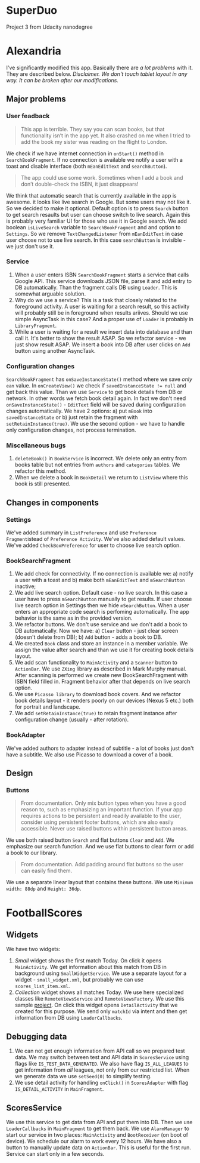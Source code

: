 # SuperDuo
Project 3 from Udacity nanodegree

# Alexandria
I've significantly modified this app. Basically there are *a lot problems* with it. They are described below. *Disclaimer. We don't touch tablet layout in any way. It can be broken after our modifications.*

## Major problems
### User feadback
> This app is terrible. They say you can scan books, but that functionality isn’t in the app yet. It also crashed on me when I tried to add the book my sister was reading on the flight to London.

We check if we have internet connection in `onStart()` method in `SearchBookFragment`. If no connection is available we notify a user with a toast and disable interface (both `mEanEditText` and `searchButton`).

> The app could use some work. Sometimes when I add a book and don’t double-check the ISBN, it just disappears!

We think that automatic search that is currently available in the app is awesome. it looks like live search in Google. But some users may not like it. So we decided to make it optional. Default option is to press `Search` button to get search resaults but user can choose switch to live search. Again this is probably very familiar UI for those who use it in Google search.
We add boolean `isLiveSearch` variable to `SearchBookFragment` and and option to `Settings`. So we remove `TextChangedListener` from `mEanEditText` in case user choose not to use live search. In this case `searchButton` is invisible - we just don't use it.

### Service
1. When a user enters ISBN `SearchBookFragment` starts a service that calls Google API. This service downloads JSON file, parse it and add entry to DB automatically. Than the fragment calls DB using `Loader`. This is somewhat arguable solution.
2. Why do we use a service? This is a task that closely related to the foreground activity. A user is waiting for a search result, so this activity will probably still be in foreground when results ariives. Should we use simple AsyncTask in this case? And a proper use of `Loader` is probably in `LibraryFragment`.
3. While a user is waiting for a result we insert data into database and than call it. It's better to show the result ASAP. So we refactor service - we just show result ASAP. We insert a book into DB after user clicks on `Add` button using another AsyncTask. 

### Configuration changes
`SearchBookFragment` has `onSaveInstanceState()` method where we save *only* `ean` value. In `onCreateView()` we check if `savedInstanceState != null` and get back this value. Than we use `Service` to get book details from DB or network. In other words we fetch book detail again. In fact we don't need `onSaveInstanceState()` - `EditText` field will be saved during configuration changes automatically.
We have 2 options: a) put `mBook` into `savedInstanceState` or b) just retain the fragment with `setRetainInstance(true)`. We use the second option - we have to handle only configuration changes, not process termination.

### Miscellaneous bugs
1. `deleteBook()` in `BookService` is incorrect. We delete only an entry from books table but not entries from `authors` and `categories` tables. We refactor this method.
2. When we delete a book in `BookDetail` we return to `ListView` where this book is still presented.

## Changes in components
### Settings      
We've added summary in `ListPreference` and use `Preference Fragment`istead of `Preference Activity`. We've also added default values. We've added `CheckBoxPreference` for user to choose live search option.

### BookSearchFragment
1. We add check for connectivity. If no connection is available we: a) notify a user with a toast and b) make both `mEanEditText` and `mSearchButton` inactive;
2. We add live search option. Default case - no live search. In this case a user have to press `mSearchButton` manually to get results. If user choose live search option in Settings then we hide `mSearchButton`. When a user enters an appropriate code search is perfoming automatically. The app behavior is the same as in the provided version.
3. We refactor buttons. We don't use service and we don't add a book to DB automatically. Now we have: a) `Clear` button - just clear screen (doesn't delete from DB); b) `Add` button - adds a book to DB.
4. We created `Book` class and store an instance in a member variable. We assign the value after search and than we use it for creating book details layout.
5. We add scan functionality to `MainActivity` and a `Scanner` button to `ActionBar`. We use `ZXing` library as described in Mark Murphy manual. After scanning is performed we create new BookSearchFragment with ISBN field filled in. Fragment behavior after that depends on live search option.
6. We use `Picasso library` to download book covers. And we refactor book details layout - it renders poorly on our devices (Nexus 5 etc.) both for portrait and landscape.
7. We add `setRetainInstance(true)` to retain fragment instance after configuration change (usually - after rotation).

### BookAdapter
We've added authors to adapter instead of subtitle - a lot of books just don't have a subtitle. We also use Picasso to download a cover of a book.

## Design
### Buttons
> From documentation. Only mix button types when you have a good reason to, such as emphasizing an important function. If your app requires actions to be persistent and readily available to the user, consider using persistent footer buttons, which are also easily accessible. Never use raised buttons within persistent button areas.

We use both raised button `Search` and flat buttons `Clear` and `Add`. We emphasize our search function. And we use flat buttons to clear form or add a book to our library.  

> From documentation. Add padding around flat buttons so the user can easily find them. 

We use a separate linear layout that contains these buttons. We use `Minimum width: 88dp` and `Height: 36dp`.

# FootballScores

## Widgets
We have two widgets: 
1. *Small* widget shows the first match Today. On click it opens `MainActivity`. We get information about this match from DB in background using `SmallWidgetService`. We use a separate layout for a widget - `small_widget.xml`, but probably we can use `scores_list_item.xml`.
2. *Collection* widget shows all matches Today. We use here specialized classes like `RemoteViewsService` and `RemoteViewsFactory`. We use this sample [project](https://github.com/commonsguy/cw-omnibus/tree/master/AppWidget/LoremWidget). On click this widget opens `DetailActivity` that we created for this purpose. We send only `matchId` via intent and then get information from DB using `LoaderCallbacks`.

## Debugging data
1. We can not get enough information from API call so we prepared test data. We may switch between test and API data in `ScoresService` using flags like `IS_TEST_DATA_GENERATED`. We also have flag `IS_ALL_LEAGUES` to get information from *all* leagues, not only from our restricted list. When we generate data we use `setSeed(0)` to simplify testing.
2. We use detail activity for handling `onClick()` in `ScoresAdapter` with flag `IS_DETAIL_ACTIVITY` in `MainFragment`.

## ScoresService
We use this service to get data from API and put them into DB. Then we use `LoaderCallbacks` in `MainFragment` to get them back. We use `AlarmManager` to start our service in two places: `MainActivity` and `BootReceiver` (on boot of device). We schedule our alarm to work every 12 hours. 
We have also a button to manually update data on `ActionBar`. This is useful for the first run. Service can start only in a few seconds.


